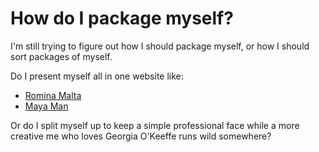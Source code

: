# How do I package myself?

I'm still trying to figure out how I should package myself, or how I should sort packages of myself.

Do I present myself all in one website like:
- [Romina Malta](https://romi.link/)
- [Maya Man](https://mayaontheinter.net/)

Or do I split myself up to keep a simple professional face while a more creative me who loves Georgia O'Keeffe runs wild somewhere?